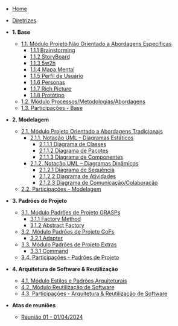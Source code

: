 <!-- docs/_sidebar.md -->

- [Home](/)
- [Diretrizes](/Diretrizes/Diretrizes.md)


- **1. Base**

  <!-- - [1. Desenho de Software (Base)](/Base/1.Base.md) -->
  - [1.1. Módulo Projeto Não Orientado a Abordagens Específicas](/Base/1.1.AbordagemNaoEspecifica.md)
    - [1.1.1 Brainstorming](/Base/brainstorming.md)
    - [1.1.2 StoryBoard](Base/storyboard.md)
    - [1.1.3 5w2h](Base/5w2h.md)
    - [1.1.4 Mapa Mental](Base/mapa-mental.md)
    - [1.1.5 Perfil de Usuário](Base/perfil-usuario.md)
    - [1.1.6 Personas](Base/personas.md)
    - [1.1.7 Rich Picture](Base/rich_picture.md)
    - [1.1.8 Protótipo](Base/prototipo.md)
  - [1.2. Módulo Processos/Metodologias/Abordagens](/Base/1.2.ProcessosMetodologiasAbordagens.md)
  - [1.3. Participações - Base](/Base/1.3.ParticipacoesBase.md)

- **2. Modelagem**

  <!-- - [2. Desenho de Software (Modelagem)](/Modelagem/2.Modelagem.md) -->
  - [2.1. Módulo Projeto Orientado a Abordagens Tradicionais](/Modelagem/2.1.ModelagemTradicional.md)
    - [2.1.1. Notação UML – Diagramas Estáticos](/Modelagem/2.1.1.UMLEstaticos.md)
      - [2.1.1.1 Diagrama de Classes](/Modelagem/2.1.1.1.DiagramadeClasses.md)
      - [2.1.1.2 Diagrama de Pacotes](/Modelagem/2.1.1.2.DiagramadePacotes.md)
      - [2.1.1.3 Diagrama de Componentes](/Modelagem/2.1.1.3.DiagramadeComponentes.md)
    - [2.1.2. Notação UML – Diagramas Dinâmicos](/Modelagem/2.1.2.UMLDinamicos.md)
      - [2.1.2.1 Diagrama de Sequência](/Modelagem/2.1.2.1.DiagramadeSequencia.md)
      - [2.1.2.2 Diagrama de Atividades](/Modelagem/2.1.2.2.DiagramadeAtividades.md)
      - [2.1.2.3 Diagrama de Comunicação/Colaboração](/Modelagem/2.1.2.3.DiagramadeComunicacao-Colaboracao.md)
  - [2.2. Participações - Modelagem](/Modelagem/2.2.ParticipacoesModelagem.md)

- **3. Padrões de Projeto**

  <!-- - [3. Desenho de Software (Padrões de Projeto)](/PadroesDeProjeto/3.PadroesDeProjeto.md) -->
  - [3.1. Módulo Padrões de Projeto GRASPs](/PadroesDeProjeto/3.1.GRASPs.md)
    - [3.1.1 Factory Method](/PadroesDeProjeto/3.1.1%20Factory%20Method.md)
    - [3.1.2 Abstract Factory](/PadroesDeProjeto/3.1.2.AbstractFactory.md)
  - [3.2. Módulo Padrões de Projeto GoFs](/PadroesDeProjeto/3.2.GoFs.md)
    - [3.2.1 Adapter](/PadroesDeProjeto/3.2.1%20Adapter.md)
  - [3.3. Módulo Padrões de Projeto Extras](/PadroesDeProjeto/3.3.PadroesExtra.md)
    - [3.3.1 Command](/PadroesDeProjeto/3.2.2%20Bridge.md)
  - [3.4. Participações - Padrões de Projeto](/PadroesDeProjeto/3.4.ParticipacoesPadroes.md)

- **4. Arquitetura de Software & Reutilização**
  <!-- - [4. Desenho de Software (Arquitetura & Reutilização de Software)](/ArquiteturaReutilizacao/4.ArquiteturaReutilizacao.md) -->
  - [4.1. Módulo Estilos e Padrões Arquiteturais](/ArquiteturaReutilizacao/4.1.PadroesArquiteturais.md)
  - [4.2. Módulo Reutilização de Software](/ArquiteturaReutilizacao/4.2.ReutilizacaoDeSoftware.md)
  - [4.3. Participações - Arquitetura & Reutilização de Software](/ArquiteturaReutilizacao/4.3.ParticipacoesArqReutilizacao.md)

- **Atas de reuniões**
  - [Reunião 01 - 01/04/2024](/ata_reuniao/reuniao1.md)
